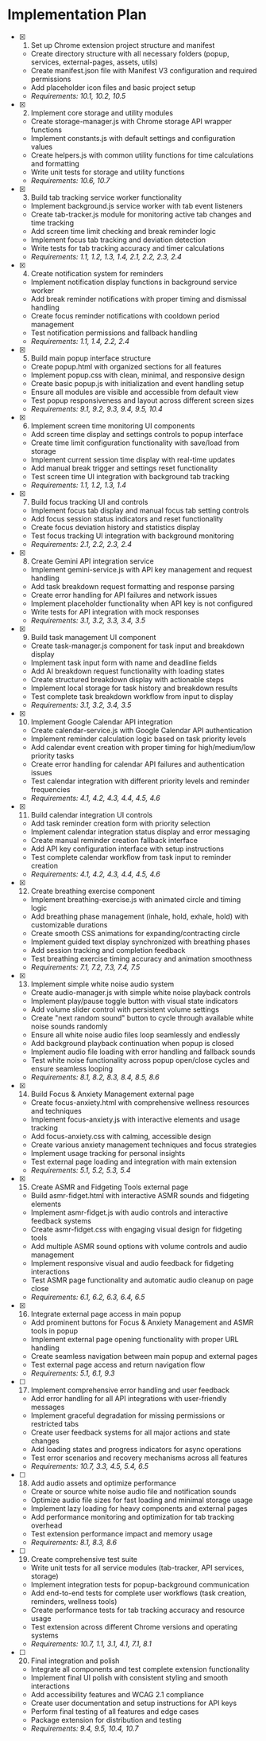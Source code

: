 # Implementation Plan

- [x] 1. Set up Chrome extension project structure and manifest

  - Create directory structure with all necessary folders (popup, services, external-pages, assets, utils)
  - Create manifest.json file with Manifest V3 configuration and required permissions
  - Add placeholder icon files and basic project setup
  - _Requirements: 10.1, 10.2, 10.5_

- [x] 2. Implement core storage and utility modules

  - Create storage-manager.js with Chrome storage API wrapper functions
  - Implement constants.js with default settings and configuration values
  - Create helpers.js with common utility functions for time calculations and formatting
  - Write unit tests for storage and utility functions
  - _Requirements: 10.6, 10.7_

- [x] 3. Build tab tracking service worker functionality

  - Implement background.js service worker with tab event listeners
  - Create tab-tracker.js module for monitoring active tab changes and time tracking
  - Add screen time limit checking and break reminder logic
  - Implement focus tab tracking and deviation detection
  - Write tests for tab tracking accuracy and timer calculations
  - _Requirements: 1.1, 1.2, 1.3, 1.4, 2.1, 2.2, 2.3, 2.4_

- [x] 4. Create notification system for reminders

  - Implement notification display functions in background service worker
  - Add break reminder notifications with proper timing and dismissal handling
  - Create focus reminder notifications with cooldown period management
  - Test notification permissions and fallback handling
  - _Requirements: 1.1, 1.4, 2.2, 2.4_

- [x] 5. Build main popup interface structure

  - Create popup.html with organized sections for all features
  - Implement popup.css with clean, minimal, and responsive design
  - Create basic popup.js with initialization and event handling setup
  - Ensure all modules are visible and accessible from default view
  - Test popup responsiveness and layout across different screen sizes
  - _Requirements: 9.1, 9.2, 9.3, 9.4, 9.5, 10.4_

- [x] 6. Implement screen time monitoring UI components

  - Add screen time display and settings controls to popup interface
  - Create time limit configuration functionality with save/load from storage
  - Implement current session time display with real-time updates
  - Add manual break trigger and settings reset functionality
  - Test screen time UI integration with background tab tracking
  - _Requirements: 1.1, 1.2, 1.3, 1.4_

- [x] 7. Build focus tracking UI and controls

  - Implement focus tab display and manual focus tab setting controls
  - Add focus session status indicators and reset functionality
  - Create focus deviation history and statistics display
  - Test focus tracking UI integration with background monitoring
  - _Requirements: 2.1, 2.2, 2.3, 2.4_

- [x] 8. Create Gemini API integration service

  - Implement gemini-service.js with API key management and request handling
  - Add task breakdown request formatting and response parsing
  - Create error handling for API failures and network issues
  - Implement placeholder functionality when API key is not configured
  - Write tests for API integration with mock responses
  - _Requirements: 3.1, 3.2, 3.3, 3.4, 3.5_

- [x] 9. Build task management UI component

  - Create task-manager.js component for task input and breakdown display
  - Implement task input form with name and deadline fields
  - Add AI breakdown request functionality with loading states
  - Create structured breakdown display with actionable steps
  - Implement local storage for task history and breakdown results
  - Test complete task breakdown workflow from input to display
  - _Requirements: 3.1, 3.2, 3.4, 3.5_

- [x] 10. Implement Google Calendar API integration

  - Create calendar-service.js with Google Calendar API authentication
  - Implement reminder calculation logic based on task priority levels
  - Add calendar event creation with proper timing for high/medium/low priority tasks
  - Create error handling for calendar API failures and authentication issues
  - Test calendar integration with different priority levels and reminder frequencies
  - _Requirements: 4.1, 4.2, 4.3, 4.4, 4.5, 4.6_

- [x] 11. Build calendar integration UI controls

  - Add task reminder creation form with priority selection
  - Implement calendar integration status display and error messaging
  - Create manual reminder creation fallback interface
  - Add API key configuration interface with setup instructions
  - Test complete calendar workflow from task input to reminder creation
  - _Requirements: 4.1, 4.2, 4.3, 4.4, 4.5, 4.6_

- [x] 12. Create breathing exercise component

  - Implement breathing-exercise.js with animated circle and timing logic
  - Add breathing phase management (inhale, hold, exhale, hold) with customizable durations
  - Create smooth CSS animations for expanding/contracting circle
  - Implement guided text display synchronized with breathing phases
  - Add session tracking and completion feedback
  - Test breathing exercise timing accuracy and animation smoothness
  - _Requirements: 7.1, 7.2, 7.3, 7.4, 7.5_

- [x] 13. Implement simple white noise audio system

  - Create audio-manager.js with simple white noise playback controls
  - Implement play/pause toggle button with visual state indicators
  - Add volume slider control with persistent volume settings
  - Create "next random sound" button to cycle through available white noise sounds randomly
  - Ensure all white noise audio files loop seamlessly and endlessly
  - Add background playback continuation when popup is closed
  - Implement audio file loading with error handling and fallback sounds
  - Test white noise functionality across popup open/close cycles and ensure seamless looping
  - _Requirements: 8.1, 8.2, 8.3, 8.4, 8.5, 8.6_

- [x] 14. Build Focus & Anxiety Management external page

  - Create focus-anxiety.html with comprehensive wellness resources and techniques
  - Implement focus-anxiety.js with interactive elements and usage tracking
  - Add focus-anxiety.css with calming, accessible design
  - Create various anxiety management techniques and focus strategies
  - Implement usage tracking for personal insights
  - Test external page loading and integration with main extension
  - _Requirements: 5.1, 5.2, 5.3, 5.4_

- [x] 15. Create ASMR and Fidgeting Tools external page

  - Build asmr-fidget.html with interactive ASMR sounds and fidgeting elements
  - Implement asmr-fidget.js with audio controls and interactive feedback systems
  - Create asmr-fidget.css with engaging visual design for fidgeting tools
  - Add multiple ASMR sound options with volume controls and audio management
  - Implement responsive visual and audio feedback for fidgeting interactions
  - Test ASMR page functionality and automatic audio cleanup on page close
  - _Requirements: 6.1, 6.2, 6.3, 6.4, 6.5_

- [x] 16. Integrate external page access in main popup

  - Add prominent buttons for Focus & Anxiety Management and ASMR tools in popup
  - Implement external page opening functionality with proper URL handling
  - Create seamless navigation between main popup and external pages
  - Test external page access and return navigation flow
  - _Requirements: 5.1, 6.1, 9.3_

- [ ] 17. Implement comprehensive error handling and user feedback

  - Add error handling for all API integrations with user-friendly messages
  - Implement graceful degradation for missing permissions or restricted tabs
  - Create user feedback systems for all major actions and state changes
  - Add loading states and progress indicators for async operations
  - Test error scenarios and recovery mechanisms across all features
  - _Requirements: 10.7, 3.3, 4.5, 5.4, 6.5_

- [ ] 18. Add audio assets and optimize performance

  - Create or source white noise audio file and notification sounds
  - Optimize audio file sizes for fast loading and minimal storage usage
  - Implement lazy loading for heavy components and external pages
  - Add performance monitoring and optimization for tab tracking overhead
  - Test extension performance impact and memory usage
  - _Requirements: 8.1, 8.3, 8.6_

- [ ] 19. Create comprehensive test suite

  - Write unit tests for all service modules (tab-tracker, API services, storage)
  - Implement integration tests for popup-background communication
  - Add end-to-end tests for complete user workflows (task creation, reminders, wellness tools)
  - Create performance tests for tab tracking accuracy and resource usage
  - Test extension across different Chrome versions and operating systems
  - _Requirements: 10.7, 1.1, 3.1, 4.1, 7.1, 8.1_

- [ ] 20. Final integration and polish
  - Integrate all components and test complete extension functionality
  - Implement final UI polish with consistent styling and smooth interactions
  - Add accessibility features and WCAG 2.1 compliance
  - Create user documentation and setup instructions for API keys
  - Perform final testing of all features and edge cases
  - Package extension for distribution and testing
  - _Requirements: 9.4, 9.5, 10.4, 10.7_
